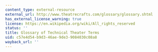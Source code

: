 ```yaml
---
content_type: external-resource
external_url: http://www.theatrecrafts.com/glossary/glossary.shtml
has_external_license_warning: true
license: https://en.wikipedia.org/wiki/All_rights_reserved
status: ''
title: Glossary of Technical Theater Terms
uid: c57e4d54-b9d3-46ae-9de3-9084030c08a8
wayback_url: ''
---
```

